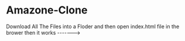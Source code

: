 # Amazone-Clone

Download All The Files into  a Floder and then open index.html file in the brower then it works ------->
